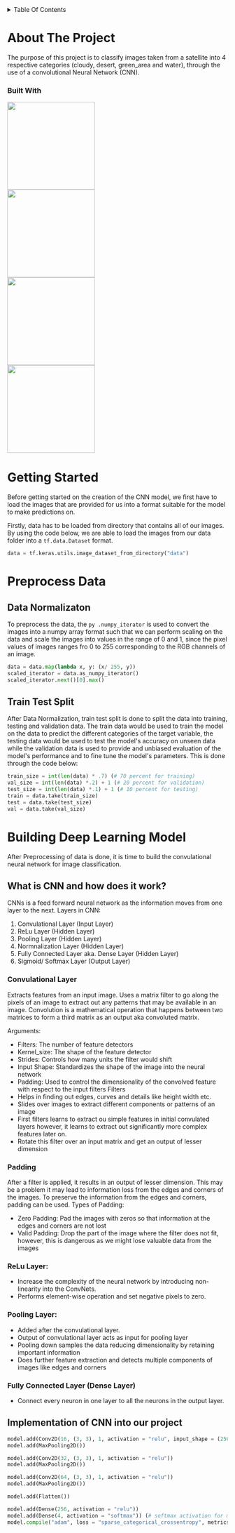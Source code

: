<details>
  <summary>Table Of Contents</summary>
  
  1. [About The Project](#about-the-project) 
        - [Built With](#built-with)
  2. [Getting Started](#getting-started)
        - [Data Normalization](#data-normalization)
        - [Train Test Split](#train-test-split)
  4. [Preprocess Data](#preprocess-data)
  5. [Building Deep Leearning Model](#building-deep-learning-model)
        - [What is CNN and how does it work?](#what-is-cnn-and-how-does-it-work)
        - [Implementation of CNN in our project](#implementation-of-cnn-in-our-project)
</details>

# About The Project
The purpose of this project is to classify images taken from a satellite into 4 respective categories (cloudy, desert, green_area and water), through the use of a convolutional Neural Network (CNN).

### Built With
<img src = "https://github.com/JevTeo123/satellite_image_classification/assets/123255675/dea8b062-0d3c-4570-821c-927b631beefd" width = "200"><br>
<img src = "https://github.com/JevTeo123/satellite_image_classification/assets/123255675/4232b983-6f1a-4e81-bd42-46308b39009b" width="200"><br>
<img src = "https://github.com/JevTeo123/satellite_image_classification/assets/123255675/d0883df7-26f5-4685-b4bc-a275c1d64d47" width="200"><br>
<img src = "https://github.com/JevTeo123/satellite_image_classification/assets/123255675/76f4c7e2-26f9-489a-9cdb-cac182552bd8" width="200"><br>


# Getting Started
Before getting started on the creation of the CNN model, we first have to load the images that are provided for us into a format suitable for the model to make predictions on.

Firstly, data has to be loaded from directory that contains all of our images. By using the code below, we are able to load the images from our data folder into a ```tf.data.Dataset``` format.
```py 
data = tf.keras.utils.image_dataset_from_directory("data")
```
# Preprocess Data
## Data Normalizaton
To preprocess the data, the ```py .numpy_iterator``` is used to convert the images into a numpy array format such that we can perform scaling on the data and scale the images into values in the range of 0 and 1, since the pixel values of images ranges fro 0 to 255 corresponding to the RGB channels of an image.
```py
data = data.map(lambda x, y: (x/ 255, y))
scaled_iterator = data.as_numpy_iterator()
scaled_iterator.next()[0].max()
```

## Train Test Split
After Data Normalization, train test split is done to split the data into training, testing and validation data. The train data would be used to train the model on the data to predict the different categories of the target variable, the testing data would be used to test the model's accuracy on unseen data while the validation data is used to provide and unbiased evaluation of the model's performance and to fine tune the model's parameters. This is done through the code below:
```py
train_size = int(len(data) * .7) (# 70 percent for training)
val_size = int(len(data) *.2) + 1 (# 20 percent for validation)
test_size = int(len(data) *.1) + 1 (# 10 percent for testing)
train = data.take(train_size)
test = data.take(test_size)
val = data.take(val_size)
```

# Building Deep Learning Model
After Preprocessing of data is done, it is time to build the convulational neural network for image classification. 

## What is CNN and how does it work?
CNNs is a feed forward neural network as the information moves from one layer to the next.
Layers in CNN:
1. Convulational Layer (Input Layer)
2. ReLu Layer (Hidden Layer)
3. Pooling Layer (Hidden Layer)
4. Normnalization Layer (Hidden Layer)
5. Fully Connected Layer aka. Dense Layer (Hidden Layer)
6. Sigmoid/ Softmax Layer (Output Layer)

### Convulational Layer
Extracts features from an input image. Uses a matrix filter to go along the pixels of an image to extract out any patterns that may be available in an image. Convolution is a mathematical operation that happens between two matrices to form a third matrix as an output aka convoluted matrix.

Arguments:
  - Filters: The number of feature detectors
  - Kernel_size: The shape of the feature detector
  - Strides: Controls how many units the filter would shift
  - Input Shape: Standardizes the shape of the image into the neural network
  - Padding: Used to control the dimensionality of the convolved feature with respect to the input filters
Filters
  - Helps in finding out edges, curves and details like height width etc.
  - Slides over images to extract different components or patterns of an image
  - First filters learns to extract ou simple features in initial convulated layers however, it learns to extract out significantly more complex features later on.
  - Rotate this filter over an input matrix and get an output of lesser dimension

### Padding
After a filter is applied, it results in an output of lesser dimension. This may be a problem it may lead to information loss from the edges and corners of the images. To preserve the information from the edges and corners, padding can be used.
Types of Padding:
- Zero Padding: Pad the images with zeros so that information at the edges and corners are not lost
- Valid Padding: Drop the part of the image where the filter does not fit, however, this is dangerous as we might lose valuable data from the images

### ReLu Layer:
- Increase the complexity of the neural network by introducing non-linearity into the ConvNets.
- Performs element-wise operation and set negative pixels to zero.
### Pooling Layer:
- Added after the convulational layer.
- Output of convulational layer acts as input for pooling layer
- Pooling down samples the data reducing dimensionality by retaining important information
- Does further feature extraction and detects multiple components of images like edges and corners

### Fully Connected Layer (Dense Layer)
- Connect every neuron in one layer to all the neurons in the output layer.

## Implementation of CNN into our project
```py
model.add(Conv2D(16, (3, 3), 1, activation = "relu", input_shape = (256, 256, 3)))
model.add(MaxPooling2D())

model.add(Conv2D(32, (3, 3), 1, activation = "relu"))
model.add(MaxPooling2D())

model.add(Conv2D(64, (3, 3), 1, activation = "relu"))
model.add(MaxPooling2D())

model.add(Flatten())

model.add(Dense(256, activation = "relu"))
model.add(Dense(4, activation = "softmax")) (# softmax activation for multiclass)
model.compile("adam", loss = "sparse_categorical_crossentropy", metrics = ["accuracy"]) (#sparse_categorical crossentropy for multiclass classification)
```






